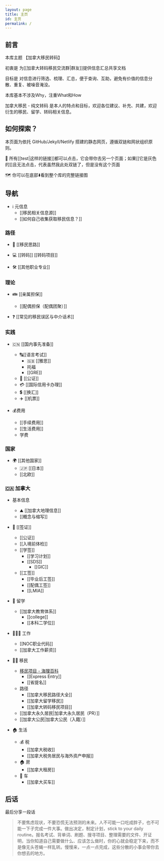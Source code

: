 ```yaml
---
layout: page
title: 主页
id: 主页
permalink: /
---
```


## 前言 

本库主题 【加拿大移民转码】 

初衷是 为[[加拿大转码移民交流群|群友]]提供信息汇总共享文档

目标是 对信息进行筛选、梳理、汇总，便于查询、互助，避免有价值的信息分散、重复、被噪音淹没。

本库基本不涉及Why，注重What和How

加拿大移民 - 纯文转码 是本人的特点和目标，欢迎各位建议、补充、共建，欢迎衍生的移民、留学、转码相关信息。

## 如何探索？

本页面为依托 GitHub/Jekyll/Netlify 搭建的静态网页，遵循双链和网状组织原则。

🔗 所有[[test|这样的链接]]都可以点击，它会带你去另一个页面；如果[[它是灰色的]]且无法点击，代表虽然我此处双链了，但是没有这个页面

🗺️ 你可以在底部⬇️看到整个库的完整链接图

## 导航

- ℹ️ 元信息
	- [[移民相关信息源]]
	- [[如何自己收集获取移民信息？]]


### 路径

- 🧠 [[移民思路]]

- 💻 [[转码]] [[转码项目]]

- 🛠 [[其他职业专业]]


### 理论

- 👪 [[亲属担保]]
	- [[配偶担保（配偶团聚）]]

- ❓ [[常见的移民误区与中介话术]]

### 实践

- 🇨🇳 [[国内事先准备]]
	- 🔠[[语言考试]]
		- 🇬🇧 [[雅思]]
		- 托福
		- [[GRE]]
	- 📃 [[公证]]
	- 💳 [[国际信用卡办理]]
	- 💲 [[换汇]]
	- ✈️ [[机票]]

- 💰费用
	- [[手续费用]]
	- [[生活费用]]
	- 学费

### 国家

- 🌍 [[其他国家]]
	- 🇯🇵 [[日本]]
	- [[北欧]]


### 🇨🇦 加拿大

- 基本信息
	- ⛰️ [[加拿大地理信息]]
	- [[概念与缩写]]
- 📄 [[签证]]
	- [[公证]]
	- [[入境前体检]]
	- [[学签]]
		- [[学习计划]]
		- [[SDS]]
			- [[GIC]]
	- [[工签]]
		- [[毕业后工签]]
		- [[配偶工签]]
		- [[LMIA]]
- 🏫 留学
	- [[加拿大教育体系]]
		- [[college]]
		- [[本科二学位]]
- 👩🏻‍🔧 工作
	- [[NOC职业代码]]
	- [[加拿大工作薪资]]
- 🏃‍♀️ 移民
	- [移民项目 - 海狸百科](https://www.hailibk.com/immigration-programs/?_class_selection=pnp)
		- [[Express Entry]]
		- [[省提名]]
	- 路径
		- [[加拿大移民路径大全]]
		- [[加拿大留学移民]]
		- [[加拿大转码移民项目]]
	- [[加拿大永久居民|加拿大永久居民（PR）]]
	- [[加拿大公民|加拿大公民（入籍）]]

- 🏠 生活
	- 💰 税
		- [[加拿大税收]]
		- [[加拿大税务居民与海外资产申报]]
	- 🏠 房
		- [[加拿大租房]]
	- 🚗 车
		- [[加拿大买车]]

## 后话

最后分享一段话

> 不要焦虑现状，不要恐慌无法预测的未来。人不可能一口吃成胖子，也不可能一下子完成一件大事。做出决定，制定计划，stick to your daily routine。报名考试、背单词、刷题、搜寻项目、整理需要的文件、开证明，当你知道自己需要做什么、应该怎么做时，你的心就会稳定下来，而不是像无头苍蝇一样乱转。慢慢来，一点一点完成，这些分散的小事会带你去你想去的地方。

<br>
<br>